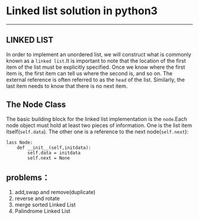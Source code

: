 
# Linked list solution in python3  
***
## LINKED LIST
  In order to implement an unordered list, we will construct what is commonly known as a `linked list`.It is important to note that the location of the first item of the list must be explicitly specified. Once we know where the first item is, the first item can tell us where the second is, and so on. The external reference is often referred to as the `head` of the list. Similarly, the last item needs to know that there is no next item.       
## The Node Class  
The basic building block for the linked list implementation is the `node`.Each node object must hold at least two pieces of information. One is the list item itself(`self.data`). The other one is a reference to the next node(`self.next`):    
``` 
lass Node:
    def __init__(self,initdata):
        self.data = initdata
        self.next = None  
```
## problems：  
1. add,swap and remove(duplicate)     
2. reverse and rotate  
3. merge sorted Linked List
4. Palindrome Linked List 








